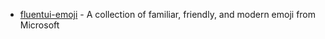 - [fluentui-emoji](https://github.com/microsoft/fluentui-emoji) - A collection of familiar, friendly, and modern emoji from Microsoft
